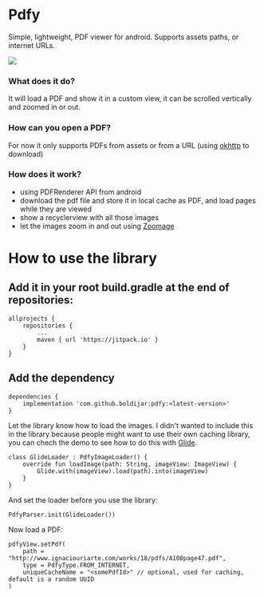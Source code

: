 # Pdfy
Simple, lightweight, PDF viewer for android. Supports assets paths, or internet URLs.

[![](https://jitpack.io/v/boldijar/pdfy.svg)](https://jitpack.io/#boldijar/pdfy)

### What does it do?
It will load a PDF and show it in a custom view, it can be scrolled vertically and zoomed in or out.

### How can you open a PDF?
For now it only supports PDFs from assets or from a URL (using [okhttp](https://square.github.io/okhttp/) to download)

### How does it work?
* using PDFRenderer API from android
* download the pdf file and store it in local cache as PDF, and load pages while they are viewed
* show a recyclerview with all those images
* let the images zoom in and out using [Zoomage](https://github.com/jsibbold/zoomage)

# How to use the library

## Add it in your root build.gradle at the end of repositories:

```
allprojects {
    repositories {
        ...
        maven { url 'https://jitpack.io' }
    }
}
```

## Add the dependency

```
dependencies {
    implementation 'com.github.boldijar:pdfy:<latest-version>'
}
```

Let the library know how to load the images. I didn't wanted to include this in the library because people might want to use their own caching library, you can chech the demo to see how to do this with [Glide](https://github.com/bumptech/glide).

```
class GlideLoader : PdfyImageLoader() {
    override fun loadImage(path: String, imageView: ImageView) {
        Glide.with(imageView).load(path).into(imageView)
    }
}
```

And set the loader before you use the library:
```
PdfyParser.init(GlideLoader())
```

Now load a PDF:

``` 
pdfyView.setPdf(
    path = "http://www.ignaciouriarte.com/works/18/pdfs/A100page47.pdf",
    type = PdfyType.FROM_INTERNET,
    uniqueCacheName = "<somePdfId>" // optional, used for caching, default is a random UUID
)
```
